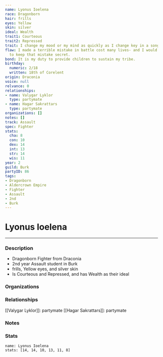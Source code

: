 ```yaml
---
name: Lyonus Ioelena
race: Dragonborn
hair: frills
eyes: Yellow
skin: silver
ideal: Wealth
trait1: Courteous
trait2: Repressed
trait: I change my mood or my mind as quickly as I change key in a song.
flaw: I made a terrible mistake in battle cost many lives- and I would do anything
  to keep that mistake secret.
bond: It is my duty to provide children to sustain my tribe.
birthday:
  numeric: 2/18
  written: 18th of Corelent
origin: Draconia
voice: null
relvance: 0
relationships:
- name: Valygar Lyklor
  type: partymate
- name: Hagar Sakrattars
  type: partymate
organizations: []
notes: []
track: Assault
spec: Fighter
stats:
  cha: 8
  con: 10
  dex: 14
  int: 13
  str: 14
  wis: 11
year: 2
guild: Burk
partyID: 86
tags:
- Dragonborn
- Aldercrown Empire
- Fighter
- Assault
- 2nd
- Burk
---
```

# Lyonus Ioelena
---
### Description
- Dragonborn Fighter from Draconia
- 2nd year Assault student in Burk
- frills, Yellow eyes, and silver skin
- Is Courteous and Repressed, and has Wealth as their ideal

### Organizations

### Relationships
[[Valygar Lyklor]]: partymate
[[Hagar Sakrattars]]: partymate

### Notes

### Stats
```statblock
name: Lyonus Ioelena
stats: [14, 14, 10, 13, 11, 8]
```